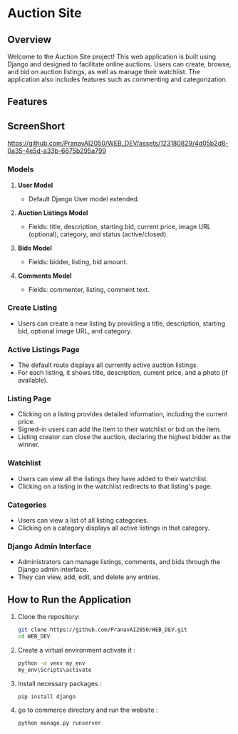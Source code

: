 # Auction Site  

## Overview

Welcome to the Auction Site project! This web application is built using Django and designed to facilitate online auctions. Users can create, browse, and bid on auction listings, as well as manage their watchlist. The application also includes features such as commenting and categorization.

## Features

## ScreenShort
https://github.com/PranavAI2050/WEB_DEV/assets/123180829/4d05b2d8-0a35-4e5d-a33b-6675b295a799



### Models

1. **User Model**
   - Default Django User model extended.

2. **Auction Listings Model**
   - Fields: title, description, starting bid, current price, image URL (optional), category, and status (active/closed).

3. **Bids Model**
   - Fields: bidder, listing, bid amount.

4. **Comments Model**
   - Fields: commenter, listing, comment text.

### Create Listing

- Users can create a new listing by providing a title, description, starting bid, optional image URL, and category.

### Active Listings Page

- The default route displays all currently active auction listings.
- For each listing, it shows title, description, current price, and a photo (if available).

### Listing Page

- Clicking on a listing provides detailed information, including the current price.
- Signed-in users can add the item to their watchlist or bid on the item.
- Listing creator can close the auction, declaring the highest bidder as the winner.

### Watchlist

- Users can view all the listings they have added to their watchlist.
- Clicking on a listing in the watchlist redirects to that listing's page.

### Categories

- Users can view a list of all listing categories.
- Clicking on a category displays all active listings in that category.

### Django Admin Interface

- Administrators can manage listings, comments, and bids through the Django admin interface.
- They can view, add, edit, and delete any entries.

## How to Run the Application

1. Clone the repository:
   
   ```bash
   git clone https://github.com/PranavAI2050/WEB_DEV.git
   cd WEB_DEV
   
2. Create a virtual environment activate it :
   ```bash
   python -m venv my_env
   my_env\Scripts\activate
   
3. Install necessary packages :
   ```bash
   pip install django
   
4. go to commerce directory and run the website :
   ```bash
   python manage.py runserver
